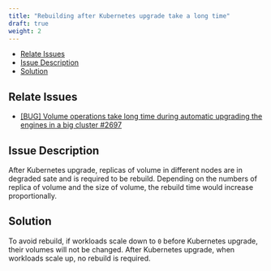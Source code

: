 ```yaml
---
title: "Rebuilding after Kubernetes upgrade take a long time"
draft: true
weight: 2
---
```


<!-- TOC -->

- [Relate Issues](#relate-issues)
- [Issue Description](#issue-description)
- [Solution](#solution)
<!-- /TOC -->

## Relate Issues

- [[BUG] Volume operations take long time during automatic upgrading the engines in a big cluster #2697](https://github.com/longhorn/longhorn/issues/2697)

## Issue Description

After Kubernetes upgrade, replicas of volume in different nodes are in degraded sate and is required to be rebuild. Depending on the numbers of replica of volume and the size of volume, the rebuild time would increase proportionally.

## Solution

To avoid rebuild, if workloads scale down to `0` before Kubernetes upgrade, their volumes will not be changed. After Kubernetes upgrade, when workloads scale up, no rebuild is required.
